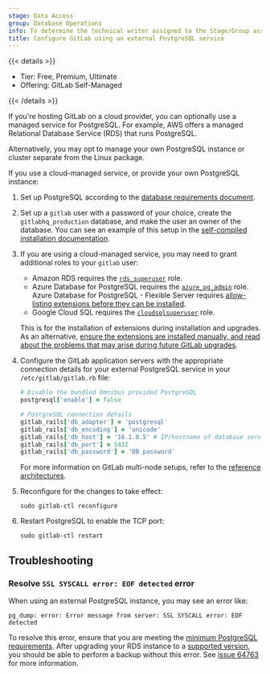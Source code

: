 ```yaml
---
stage: Data Access
group: Database Operations
info: To determine the technical writer assigned to the Stage/Group associated with this page, see https://handbook.gitlab.com/handbook/product/ux/technical-writing/#assignments
title: Configure GitLab using an external PostgreSQL service
---
```


{{< details >}}

- Tier: Free, Premium, Ultimate
- Offering: GitLab Self-Managed

{{< /details >}}

If you're hosting GitLab on a cloud provider, you can optionally use a
managed service for PostgreSQL. For example, AWS offers a managed Relational
Database Service (RDS) that runs PostgreSQL.

Alternatively, you may opt to manage your own PostgreSQL instance or cluster
separate from the Linux package.

If you use a cloud-managed service, or provide your own PostgreSQL instance:

1. Set up PostgreSQL according to the
   [database requirements document](../../install/requirements.md#postgresql).
1. Set up a `gitlab` user with a password of your choice, create the `gitlabhq_production` database, and make the user an
   owner of the database. You can see an example of this setup in the
   [self-compiled installation documentation](../../install/installation.md#7-database).
1. If you are using a cloud-managed service, you may need to grant additional
   roles to your `gitlab` user:
   - Amazon RDS requires the [`rds_superuser`](https://docs.aws.amazon.com/AmazonRDS/latest/UserGuide/Appendix.PostgreSQL.CommonDBATasks.html#Appendix.PostgreSQL.CommonDBATasks.Roles) role.
   - Azure Database for PostgreSQL requires the [`azure_pg_admin`](https://learn.microsoft.com/en-us/azure/postgresql/single-server/how-to-create-users#how-to-create-additional-admin-users-in-azure-database-for-postgresql) role. Azure Database for PostgreSQL - Flexible Server requires [allow-listing extensions before they can be installed](https://learn.microsoft.com/en-us/azure/postgresql/flexible-server/concepts-extensions#how-to-use-postgresql-extensions).
   - Google Cloud SQL requires the [`cloudsqlsuperuser`](https://cloud.google.com/sql/docs/postgres/users#default-users) role.

   This is for the installation of extensions during installation and upgrades. As an alternative,
   [ensure the extensions are installed manually, and read about the problems that may arise during future GitLab upgrades](../../install/postgresql_extensions.md).

1. Configure the GitLab application servers with the appropriate connection details
   for your external PostgreSQL service in your `/etc/gitlab/gitlab.rb` file:

   ```ruby
   # Disable the bundled Omnibus provided PostgreSQL
   postgresql['enable'] = false

   # PostgreSQL connection details
   gitlab_rails['db_adapter'] = 'postgresql'
   gitlab_rails['db_encoding'] = 'unicode'
   gitlab_rails['db_host'] = '10.1.0.5' # IP/hostname of database server
   gitlab_rails['db_port'] = 5432
   gitlab_rails['db_password'] = 'DB password'
   ```

   For more information on GitLab multi-node setups, refer to the [reference architectures](../reference_architectures/_index.md).

1. Reconfigure for the changes to take effect:

   ```shell
   sudo gitlab-ctl reconfigure
   ```

1. Restart PostgreSQL to enable the TCP port:

   ```shell
   sudo gitlab-ctl restart
   ```

## Troubleshooting

### Resolve `SSL SYSCALL error: EOF detected` error

When using an external PostgreSQL instance, you may see an error like:

```shell
pg_dump: error: Error message from server: SSL SYSCALL error: EOF detected
```

To resolve this error, ensure that you are meeting the
[minimum PostgreSQL requirements](../../install/requirements.md#postgresql). After
upgrading your RDS instance to a [supported version](../../install/requirements.md#postgresql),
you should be able to perform a backup without this error.
See [issue 64763](https://gitlab.com/gitlab-org/gitlab/-/issues/364763) for more information.
